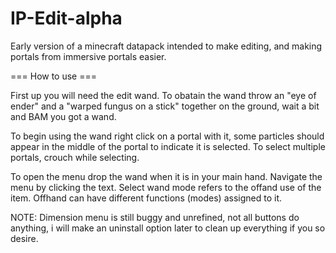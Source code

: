 # IP-Edit-alpha
Early version of a minecraft datapack intended to make editing, and making portals from immersive portals easier.


=== How to use ===

First up you will need the edit wand.
To obatain the wand throw an "eye of ender" and a "warped fungus on a stick" together on the ground, wait a bit and BAM you got a wand.

To begin using the wand right click on a portal with it, some particles should appear in the middle of the portal to indicate it is selected.
To select multiple portals, crouch while selecting.

To open the menu drop the wand when it is in your main hand.
Navigate the menu by clicking the text.
Select wand mode refers to the offand use of the item.
Offhand can have different functions (modes) assigned to it.

NOTE: Dimension menu is still buggy and unrefined, not all buttons do anything, i will make an uninstall option later to clean up everything if you so desire.
